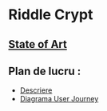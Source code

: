 # Riddle Crypt
## [State of Art](https://docs.google.com/document/d/1erGGHgSRLu29QfhDApTF_zZ6e1P_w3eVU7f5FVE8e50/edit?fbclid=IwAR3K9Iw0hzVc2swlyjxWtsl8VONyJZKf8O49rHahpgwpJSzGXDMTETxs5QU)
## Plan de lucru :
  * [Descriere](https://docs.google.com/document/d/1vLoTMH6HimObQxQuXbcPkeSe6Or2K1Ns47ZG2nyoI-E/edit?fbclid=IwAR36GNCQX2mDN2HJlY_zJHvNt0bOBjxJKoPqsSrbGleKx4H8YUAQnJvMm3U)		
  * [Diagrama User Journey](https://app.diagrams.net/?fbclid=IwAR0OlWboT9GC-DNVg0qsVFYR-zOexLi8ZBy9kZs1MHCyOl1Xp7-lPT8LdaM#G1EWBUad8Bekzveys-cG3rFGg1NZhTEQAk)
